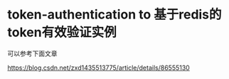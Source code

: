 # token-authentication to 基于redis的token有效验证实例

可以参考下面文章

https://blog.csdn.net/zxd1435513775/article/details/86555130

